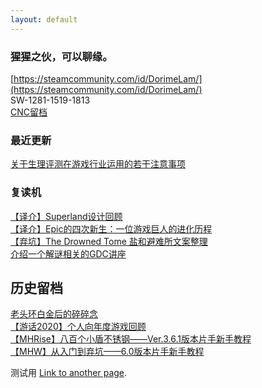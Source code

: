 ```yaml
---
layout: default
---
```


### 猩猩之伙，可以聊缘。

[https://steamcommunity.com/id/DorimeLam/](https://steamcommunity.com/id/DorimeLam/)  
SW-1281-1519-1813  
[CNC留档](https://space.bilibili.com/35092401/channel/seriesdetail?sid=3329589)

### 最近更新

[关于生理评测在游戏行业运用的若干注意事项](https://docs.qq.com/doc/DZFpkeVdEcHFGU1ZD)  


### 复读机
[【译介】Superland设计回顾](/custom-url/)  
[【译介】Epic的四次新生：一位游戏巨人的进化历程](https://zhuanlan.zhihu.com/p/468881017)  
[【弃坑】The Drowned Tome 盐和避难所文案整理](/drowned-tome/)  
[介绍一个解谜相关的GDC讲座](/Elyot-Grant/)

## 历史留档
[老头环白金后的碎碎念](https://zhuanlan.zhihu.com/p/487937138)  
[【游话2020】个人向年度游戏回顾](https://zhuanlan.zhihu.com/p/468886141)   
[【MHRise】八百个小盾不锈钢——Ver.3.6.1版本片手新手教程](https://keylol.com/t778251-1-1)  
[【MHW】从入门到弃坑——6.0版本片手新手教程](https://keylol.com/t506756-1-1)  

测试用
[Link to another page](./another-page.html).  
